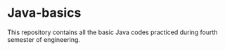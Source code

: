 # Java-basics
This repository contains all the basic Java codes practiced during fourth semester of engineering.

